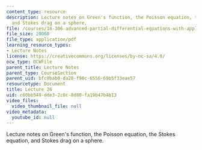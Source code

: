 ```yaml
---
content_type: resource
description: Lecture notes on Green's function, the Poisson equation, the Stokes equation,
  and Stokes drag on a sphere.
file: /courses/18-306-advanced-partial-differential-equations-with-applications-fall-2009/c60bb549dde32c0c8d80fa19b47b4b13_MIT18_306f09_lec26.pdf
file_size: 20060
file_type: application/pdf
learning_resource_types:
- Lecture Notes
license: https://creativecommons.org/licenses/by-nc-sa/4.0/
ocw_type: OCWFile
parent_title: Lecture Notes
parent_type: CourseSection
parent_uid: bfc0bab0-da28-f90c-6556-69b5f33eae57
resourcetype: Document
title: Lecture 26
uid: c60bb549-dde3-2c0c-8d80-fa19b47b4b13
video_files:
  video_thumbnail_file: null
video_metadata:
  youtube_id: null
---
```

Lecture notes on Green's function, the Poisson equation, the Stokes equation, and Stokes drag on a sphere.